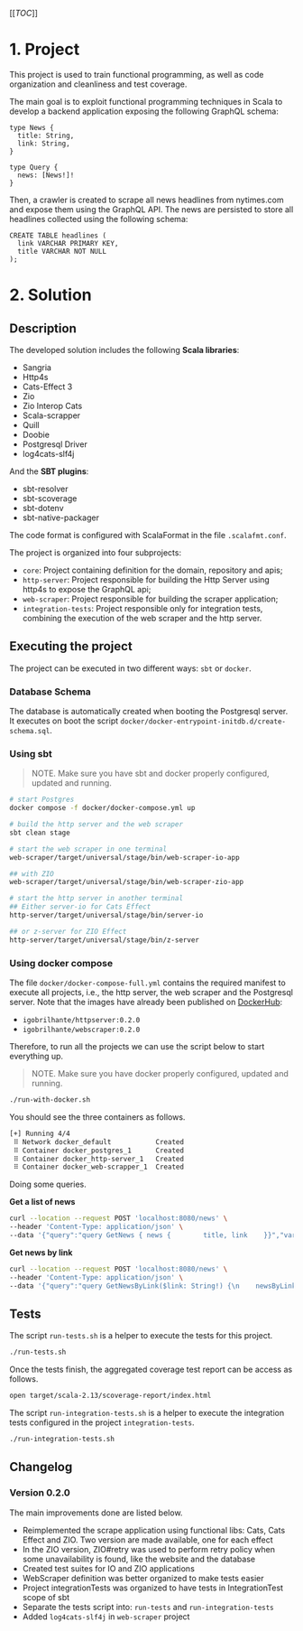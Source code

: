 [[_TOC_]]

# 1. Project

This project is used to train functional programming, as well as code organization and cleanliness and test coverage.

The main goal is to exploit functional programming techniques in Scala to develop a backend application exposing the
following GraphQL schema:

```
type News {
  title: String,
  link: String,
}

type Query {
  news: [News!]!
}
```

Then, a crawler is created to scrape all news headlines from nytimes.com and expose them using the GraphQL API. The news
are persisted to store all headlines collected using the following schema:

```
CREATE TABLE headlines (
  link VARCHAR PRIMARY KEY,
  title VARCHAR NOT NULL
);
```

# 2. Solution

## Description

The developed solution includes the following **Scala libraries**:

- Sangria
- Http4s
- Cats-Effect 3
- Zio
- Zio Interop Cats
- Scala-scrapper
- Quill
- Doobie
- Postgresql Driver
- log4cats-slf4j

And the **SBT plugins**:

- sbt-resolver
- sbt-scoverage
- sbt-dotenv
- sbt-native-packager

The code format is configured with ScalaFormat in the file `.scalafmt.conf`.

The project is organized into four subprojects:

- `core`: Project containing definition for the domain, repository and apis;
- `http-server`: Project responsible for building the Http Server using http4s to expose the GraphQL api;
- `web-scraper`: Project responsible for building the scraper application;
- `integration-tests`: Project responsible only for integration tests, combining the execution of the web scraper and
  the http server.

## Executing the project

The project can be executed in two different ways: `sbt` or `docker`.

### Database Schema

The database is automatically created when booting the Postgresql server. It executes on boot the script
`docker/docker-entrypoint-initdb.d/create-schema.sql`.

### Using sbt

> NOTE. Make sure you have sbt and docker properly configured, updated and running.

```bash
# start Postgres
docker compose -f docker/docker-compose.yml up

# build the http server and the web scraper
sbt clean stage

# start the web scraper in one terminal
web-scraper/target/universal/stage/bin/web-scraper-io-app

## with ZIO
web-scraper/target/universal/stage/bin/web-scraper-zio-app

# start the http server in another terminal
## Either server-io for Cats Effect
http-server/target/universal/stage/bin/server-io

## or z-server for ZIO Effect
http-server/target/universal/stage/bin/z-server
```

### Using docker compose

The file `docker/docker-compose-full.yml` contains the required manifest to execute all projects, i.e., the http server,
the web scraper and the Postgresql server. Note that the images have already been published
on [DockerHub](https://hub.docker.com/repositories):

- `igobrilhante/httpserver:0.2.0`
- `igobrilhante/webscraper:0.2.0`

Therefore, to run all the projects we can use the script below to start everything up.
> NOTE. Make sure you have docker properly configured, updated and running.

```bash
./run-with-docker.sh
```

You should see the three containers as follows.

```bash
[+] Running 4/4
 ⠿ Network docker_default           Created                                                                                                                   5.5s
 ⠿ Container docker_postgres_1      Created                                                                                                                   0.1s
 ⠿ Container docker_http-server_1   Created                                                                                                                   0.1s
 ⠿ Container docker_web-scrapper_1  Created                                                                                                                   0.1s
```

Doing some queries.

**Get a list of news**

```bash
curl --location --request POST 'localhost:8080/news' \
--header 'Content-Type: application/json' \
--data '{"query":"query GetNews { news {        title, link    }}","variables":{}}'
```

**Get news by link**

```bash
curl --location --request POST 'localhost:8080/news' \
--header 'Content-Type: application/json' \
--data '{"query":"query GetNewsByLink($link: String!) {\n    newsByLink(link: $link)  { title, link } }","variables":{"link":"https://www.nytimes.com/puzzles/spelling-bee"}}'
```

## Tests

The script `run-tests.sh` is a helper to execute the tests for this project.

```bash
./run-tests.sh
```

Once the tests finish, the aggregated coverage test report can be access as follows.

```bash
open target/scala-2.13/scoverage-report/index.html
```

The script `run-integration-tests.sh` is a helper to execute the integration tests configured in the
project `integration-tests`.

```bash
./run-integration-tests.sh
```

## Changelog

### Version 0.2.0

The main improvements done are listed below.

- Reimplemented the scrape application using functional libs: Cats, Cats Effect and ZIO. Two version are made available,
  one for each effect
- In the ZIO version, ZIO#retry was used to perform retry policy when some unavailability is found, like the website and
  the database
- Created test suites for IO and ZIO applications
- WebScraper definition was better organized to make tests easier
- Project integrationTests was organized to have tests in IntegrationTest scope of sbt
- Separate the tests script into: `run-tests` and `run-integration-tests`
- Added `log4cats-slf4j` in `web-scraper` project